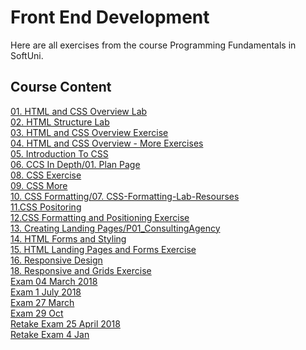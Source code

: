# Front End Development
Here are all exercises from the course Programming Fundamentals in SoftUni.

## Course Content
[01. HTML and CSS Overview Lab](https://github.com/Svetloslav15/Web-Fundamentals/tree/master/01.%20HTML%20and%20CSS%20Overview%20Lab)</br>
[02. HTML Structure Lab](https://github.com/Svetloslav15/Web-Fundamentals/tree/master/02.%20HTML%20Structure%20Lab)</br>
[03. HTML and CSS Overview Exercise](https://github.com/Svetloslav15/Web-Fundamentals/tree/master/03.%20HTML%20and%20CSS%20Overview%20Exercise)</br>
[04. HTML and CSS Overview - More Exercises](https://github.com/Svetloslav15/Web-Fundamentals/tree/master/04.%20HTML%20and%20CSS%20Overview%20-%20More%20Exercises)</br>
[05. Introduction To CSS](https://github.com/Svetloslav15/Web-Fundamentals/tree/master/05.%20Introduction%20To%20CSS)</br>
[06. CCS In Depth/01. Plan Page](https://github.com/Svetloslav15/Web-Fundamentals/tree/master/06.%20CCS%20In%20Depth/01.%20Plan%20Page)</br>
[08. CSS Exercise](https://github.com/Svetloslav15/Web-Fundamentals/tree/master/08.%20CSS%20Exercise)</br>
[09. CSS More](https://github.com/Svetloslav15/Web-Fundamentals/tree/master/09.%20CSS%20More)</br>
[10. CSS Formatting/07. CSS-Formatting-Lab-Resourses](https://github.com/Svetloslav15/Web-Fundamentals/tree/master/10.%20CSS%20Formatting/07.%20CSS-Formatting-Lab-Resourses)</br>
[11.CSS Positoring](https://github.com/Svetloslav15/Web-Fundamentals/tree/master/11.CSS%20Positoring)</br>
[12.CSS Formatting and Positioning Exercise](https://github.com/Svetloslav15/Web-Fundamentals/tree/master/12.CSS%20Formatting%20and%20Positioning%20Exercise)</br>
[13. Creating Landing Pages/P01_ConsultingAgency](https://github.com/Svetloslav15/Web-Fundamentals/tree/master/13.%20Creating%20Landing%20Pages/P01_ConsultingAgency)</br>
[14. HTML Forms and Styling](https://github.com/Svetloslav15/Web-Fundamentals/tree/master/14.%20HTML%20Forms%20and%20Styling)</br>
[15. HTML Landing Pages and Forms Exercise](https://github.com/Svetloslav15/Web-Fundamentals/tree/master/15.%20HTML%20Landing%20Pages%20and%20Forms%20Exercise)</br>
[16. Responsive Design](https://github.com/Svetloslav15/Web-Fundamentals/tree/master/16.%20Responsive%20Design)</br>
[18. Responsive and Grids Exercise](https://github.com/Svetloslav15/Web-Fundamentals/tree/master/18.%20Responsive%20and%20Grids%20Exercise)</br>
[Exam 04 March 2018](https://github.com/Svetloslav15/Web-Fundamentals/tree/master/Exam%2004%20March%202018)</br>
[Exam 1 July 2018](https://github.com/Svetloslav15/Web-Fundamentals/tree/master/Exam%201%20July%202018)</br>
[Exam 27 March](https://github.com/Svetloslav15/Web-Fundamentals/tree/master/Exam%2027%20March)</br>
[Exam 29 Oct](https://github.com/Svetloslav15/Web-Fundamentals/tree/master/Exam%2029%20Oct)</br>
[Retake Exam 25 April 2018](https://github.com/Svetloslav15/Web-Fundamentals/tree/master/Retake%20Exam%2025%20April%202018)</br>
[Retake Exam 4 Jan](https://github.com/Svetloslav15/Web-Fundamentals/tree/master/Retake%20Exam%204%20Jan)</br>
